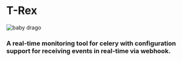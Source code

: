 # T-Rex

![baby drago](../main/baby_dragon.jpeg)

### A real-time monitoring tool for celery with configuration support for receiving events in real-time via webhook.
